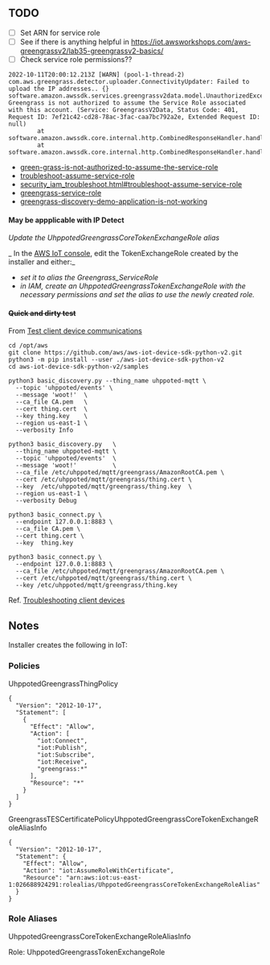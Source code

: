 ## TODO

- [ ] Set ARN for service role
- [ ] See if there is anything helpful in https://iot.awsworkshops.com/aws-greengrassv2/lab35-greengrassv2-basics/
- [ ] Check service role permissions?? 
```
2022-10-11T20:00:12.213Z [WARN] (pool-1-thread-2) com.aws.greengrass.detector.uploader.ConnectivityUpdater: Failed to upload the IP addresses.. {}
software.amazon.awssdk.services.greengrassv2data.model.UnauthorizedException: Greengrass is not authorized to assume the Service Role associated with this account. (Service: GreengrassV2Data, Status Code: 401, 
Request ID: 7ef21c42-cd28-78ac-3fac-caa7bc792a2e, Extended Request ID: null)
        at software.amazon.awssdk.core.internal.http.CombinedResponseHandler.handleErrorResponse(CombinedResponseHandler.java:123)
        at software.amazon.awssdk.core.internal.http.CombinedResponseHandler.handleResponse(CombinedResponseHandler.java:79)
```

- [green-grass-is-not-authorized-to-assume-the-service-role](https://repost.aws/questions/QUrO84DbX-QLe8I2fiLKEshg/green-grass-is-not-authorized-to-assume-the-service-role)
- [troubleshoot-assume-service-role]( https://docs.aws.amazon.com/greengrass/v1/developerguide/security_iam_troubleshoot.html#troubleshoot-assume-service-role)
- [security_iam_troubleshoot.html#troubleshoot-assume-service-role](https://docs.aws.amazon.com/greengrass/v1/developerguide/service-role.html#manage-service-role-console)
- [greengrass-service-role](https://github.com/awsdocs/aws-iot-greengrass-v2-developer-guide/blob/main/doc_source/greengrass-service-role.md)
- [greengrass-discovery-demo-application-is-not-working](https://stackoverflow.com/questions/49610000/greengrass-discovery-demo-application-is-not-working)


#### May be appplicable with IP Detect

_Update the _UhppotedGreengrassCoreTokenExchangeRole_ alias_

_ In the [AWS IoT console](https://console.aws.amazon.com/iot/home), edit the TokenExchangeRole created by the installer and either:_
- _set it to alias the Greengrass\_ServiceRole_
- _in IAM, create an UhppotedGreengrassTokenExchangeRole with the necessary permissions and set the alias to use the newly created role._


#### ~~Quick and dirty test~~

From [Test client device communications](https://docs.aws.amazon.com/greengrass/v2/developerguide/test-client-device-communications.html?icmpid=docs_gg_console)

```
cd /opt/aws
git clone https://github.com/aws/aws-iot-device-sdk-python-v2.git
python3 -m pip install --user ./aws-iot-device-sdk-python-v2
cd aws-iot-device-sdk-python-v2/samples

python3 basic_discovery.py --thing_name uhppoted-mqtt \
  --topic 'uhppoted/events' \
  --message 'woot!'  \
  --ca_file CA.pem   \
  --cert thing.cert  \
  --key thing.key    \
  --region us-east-1 \
  --verbosity Info

python3 basic_discovery.py   \
  --thing_name uhppoted-mqtt \
  --topic 'uhppoted/events'  \
  --message 'woot!'          \
  --ca_file /etc/uhppoted/mqtt/greengrass/AmazonRootCA.pem \
  --cert /etc/uhppoted/mqtt/greengrass/thing.cert \
  --key  /etc/uhppoted/mqtt/greengrass/thing.key  \
  --region us-east-1 \
  --verbosity Debug
```

```
python3 basic_connect.py \
  --endpoint 127.0.0.1:8883 \
  --ca_file CA.pem \
  --cert thing.cert \
  --key  thing.key

python3 basic_connect.py \
  --endpoint 127.0.0.1:8883 \
  --ca_file /etc/uhppoted/mqtt/greengrass/AmazonRootCA.pem \
  --cert /etc/uhppoted/mqtt/greengrass/thing.cert \
  --key /etc/uhppoted/mqtt/greengrass/thing.key

```

Ref. [Troubleshooting client devices](https://docs.aws.amazon.com/greengrass/v2/developerguide/troubleshooting-client-devices.html)


## Notes

Installer creates the following in IoT:

### Policies

UhppotedGreengrassThingPolicy
```
{
  "Version": "2012-10-17",
  "Statement": [
    {
      "Effect": "Allow",
      "Action": [
        "iot:Connect",
        "iot:Publish",
        "iot:Subscribe",
        "iot:Receive",
        "greengrass:*"
      ],
      "Resource": "*"
    }
  ]
}
```
GreengrassTESCertificatePolicyUhppotedGreengrassCoreTokenExchangeRoleAliasInfo
```
{
  "Version": "2012-10-17",
  "Statement": {
    "Effect": "Allow",
    "Action": "iot:AssumeRoleWithCertificate",
    "Resource": "arn:aws:iot:us-east-1:026688924291:rolealias/UhppotedGreengrassCoreTokenExchangeRoleAlias"
  }
}
```

### Role Aliases

UhppotedGreengrassCoreTokenExchangeRoleAliasInfo

Role: UhppotedGreengrassTokenExchangeRole